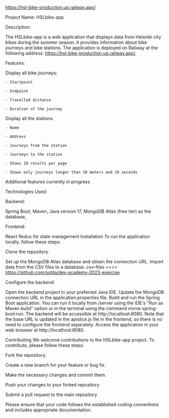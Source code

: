 https://hsl-bike-production.up.railway.app/

Project Name:
HSLbike-app

Description:

The HSLbike-app is a web application that displays data from Helsinki city bikes during the summer season. It provides information about bike journeys and bike stations. The application is deployed on Railway at the following address: https://hsl-bike-production.up.railway.app/.

Features:

Display all bike journeys:

    - Startpoint

    - Endpoint

    - Travelled distance

    - Duration of the journey

Display all the stations:

    - Name

    - Address

    - Journeys from the station

    - Journeys to the station

    - Shows 10 results per page

    - Shows only journeys longer than 10 meters and 10 seconds

Additional features currently in progress


Technologies Used:

Backend:

Spring Boot,
Maven,
Java version 17,
MongoDB Atlas (free tier) as the database,


Frontend:

React
Redux for state management
Installation
To run the application locally, follow these steps:

Clone the repository.

Set up the MongoDB Atlas database and obtain the connection URL.
Import data from the CSV files to a database.
csv-files >>>> https://github.com/solita/dev-academy-2023-exercise

Configure the backend:

Open the backend project in your preferred Java IDE.
Update the MongoDB connection URL in the application.properties file.
Build and run the Spring Boot application. You can run it locally from /server using the IDE's "Run as Maven build" option or in the terminal using the command mvnw spring-boot:run. The backend will be accessible at http://localhost:8080. Note that the base URL is updated in the apislice.js file in the frontend, so there is no need to configure the frontend separately.
Access the application in your web browser at http://localhost:8080.

Contributing
We welcome contributions to the HSLbike-app project. To contribute, please follow these steps:

Fork the repository.

Create a new branch for your feature or bug fix.

Make the necessary changes and commit them.

Push your changes to your forked repository.

Submit a pull request to the main repository.

Please ensure that your code follows the established coding conventions and includes appropriate documentation.